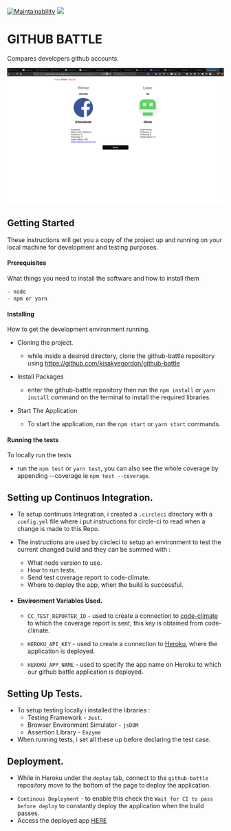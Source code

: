 [![Maintainability](https://api.codeclimate.com/v1/badges/703c60dab84f064dfa10/maintainability)](https://codeclimate.com/github/kisakyegordon/github-battle/maintainability)   <a href="https://codeclimate.com/github/kisakyegordon/github-battle/test_coverage"><img src="https://api.codeclimate.com/v1/badges/703c60dab84f064dfa10/test_coverage" /></a>

# GITHUB BATTLE

Compares developers github accounts.

![Screenshot](./docs/screenshot.png)

## Getting Started

These instructions will get you a copy of the project up and running on your local machine for development and testing purposes.
#### Prerequisites

What things you need to install the software and how to install them

```
- node
- npm or yarn
```



#### Installing

How to get the development environment running.

- Cloning the project.

  * while inside a desired directory, clone the github-battle repository using https://github.com/kisakyegordon/github-battle

- Install Packages

  * enter the github-battle repository then run the `npm install` or `yarn  install` command on the terminal to install the required libraries.

- Start The Application

  * To start the application, run the `npm start` or `yarn start` commands.


#### Running the tests

To locally run the tests

  * run the `npm test` or `yarn test`, you can also see the whole coverage by appending --coverage ie `npm test --coverage`.




## Setting up Continuos Integration.

- To setup continuos Integration, i created a `.circleci` directory with a `config.yml` file where i put instructions for circle-ci to read when a change is made to this Repo.

- The instructions are used by circleci to setup an environment to test the current changed build and they can be summed with :
  * What node version to use.
  * How to run tests.
  * Send test coverage report to code-climate.
  * Where to deploy the app, when the build is successful.

- #### Environment Variables Used.
  - `CC_TEST_REPORTER_ID` - used to create a connection to [code-climate](https://codeclimate.com/github/kisakyegordon/github-battle) to which the coverage report is sent, this key is obtained from  code-climate.

  - `HEROKU_API_KEY` - used to create a connection to [Heroku](https://githubattle.herokuapp.com/), where the application is deployed.

  - `HEROKU_APP_NAME` - used to specify the app name on Heroku to which our github battle application is deployed.

## Setting Up Tests.
- To setup testing locally i installed the libraries :
  - Testing Framework - `Jest`.
  - Browser Environment Simulator - `jsDOM`
  - Assertion Library - `Enzyme`
- When running tests, i set all these up before declaring the test case.


## Deployment.
- While in Heroku under the `deploy` tab, connect to the `github-battle` repository move to the  bottom of the page to deploy the  application.
* `Continous Deployment` -  to enable this check the `Wait for CI to pass before deploy` to constantly deploy the application when the build passes.
* Access the deployed  app [HERE](https://githubattle.herokuapp.com/)


